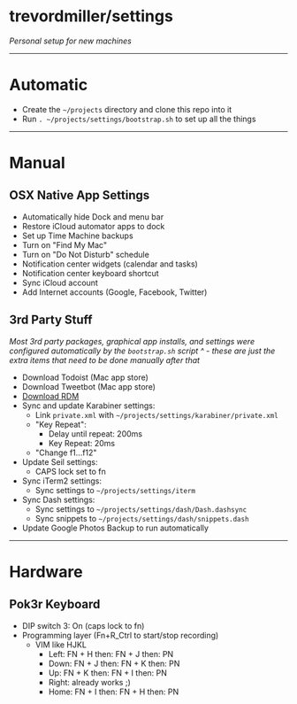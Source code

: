# trevordmiller/settings

_Personal setup for new machines_

---

# Automatic

- Create the `~/projects` directory and clone this repo into it
- Run `. ~/projects/settings/bootstrap.sh` to set up all the things

---

# Manual

## OSX Native App Settings

- Automatically hide Dock and menu bar
- Restore iCloud automator apps to dock
- Set up Time Machine backups
- Turn on "Find My Mac"
- Turn on "Do Not Disturb" schedule
- Notification center widgets (calendar and tasks)
- Notification center keyboard shortcut
- Sync iCloud account
- Add Internet accounts (Google, Facebook, Twitter)

## 3rd Party Stuff

_Most 3rd party packages, graphical app installs, and settings were configured automatically by the `bootstrap.sh` script ^ - these are just the extra items that need to be done manually after that_

- Download Todoist (Mac app store)
- Download Tweetbot (Mac app store)
- [Download RDM](http://cl.ly/2A441v222i33/download/RDM.tar.gz)
- Sync and update Karabiner settings:
    - Link `private.xml` with `~/projects/settings/karabiner/private.xml`
    - "Key Repeat":
        - Delay until repeat: 200ms
        - Key Repeat: 20ms
    - "Change f1...f12"
- Update Seil settings:
  - CAPS lock set to fn
- Sync iTerm2 settings:
  - Sync settings to `~/projects/settings/iterm`
- Sync Dash settings:
  - Sync settings to `~/projects/settings/dash/Dash.dashsync`
  - Sync snippets to `~/projects/settings/dash/snippets.dash`
- Update Google Photos Backup to run automatically

---

# Hardware

## Pok3r Keyboard

- DIP switch 3: On (caps lock to fn)
- Programming layer (Fn+R_Ctrl to start/stop recording)
  - VIM like HJKL
    - Left: FN + H then: FN + J then: PN
    - Down: FN + J then: FN + K then: PN
    - Up: FN + K then: FN + I then: PN
    - Right: already works ;)
    - Home: FN + I then: FN + H then: PN
